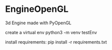 # EngineOpenGL
3d Engine made with PyOpenGL

create a virtual env
python3 -m venv testEnv

install requirements:
pip install -r requirements.txt

